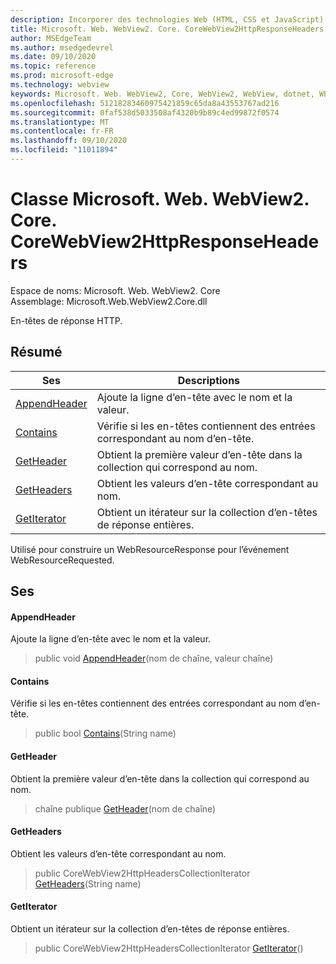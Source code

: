 ```yaml
---
description: Incorporer des technologies Web (HTML, CSS et JavaScript) dans vos applications natives avec le contrôle Microsoft Edge WebView2
title: Microsoft. Web. WebView2. Core. CoreWebView2HttpResponseHeaders
author: MSEdgeTeam
ms.author: msedgedevrel
ms.date: 09/10/2020
ms.topic: reference
ms.prod: microsoft-edge
ms.technology: webview
keywords: Microsoft. Web. WebView2, Core, WebView2, WebView, dotnet, WPF, WinForms, application, Edge, CoreWebView2, CoreWebView2Controller, contrôle de navigateur, Edge html, Microsoft. Web. WebView2. Core. CoreWebView2HttpResponseHeaders
ms.openlocfilehash: 51218283460975421859c65da8a43553767ad216
ms.sourcegitcommit: 0faf538d5033508af4320b9b89c4ed99872f0574
ms.translationtype: MT
ms.contentlocale: fr-FR
ms.lasthandoff: 09/10/2020
ms.locfileid: "11011894"
---
```

# Classe Microsoft. Web. WebView2. Core. CoreWebView2HttpResponseHeaders 

Espace de noms: Microsoft. Web. WebView2. Core \
Assemblage: Microsoft.Web.WebView2.Core.dll

En-têtes de réponse HTTP.

## Résumé

 Ses                        | Descriptions
--------------------------------|---------------------------------------------
[AppendHeader](#appendheader) | Ajoute la ligne d’en-tête avec le nom et la valeur.
[Contains](#contains) | Vérifie si les en-têtes contiennent des entrées correspondant au nom d’en-tête.
[GetHeader](#getheader) | Obtient la première valeur d’en-tête dans la collection qui correspond au nom.
[GetHeaders](#getheaders) | Obtient les valeurs d’en-tête correspondant au nom.
[GetIterator](#getiterator) | Obtient un itérateur sur la collection d’en-têtes de réponse entières.

Utilisé pour construire un WebResourceResponse pour l’événement WebResourceRequested.

## Ses

#### AppendHeader 

Ajoute la ligne d’en-tête avec le nom et la valeur.

> public void [AppendHeader](#appendheader)(nom de chaîne, valeur chaîne)

#### Contains 

Vérifie si les en-têtes contiennent des entrées correspondant au nom d’en-tête.

> public bool [Contains](#contains)(String name)

#### GetHeader 

Obtient la première valeur d’en-tête dans la collection qui correspond au nom.

> chaîne publique [GetHeader](#getheader)(nom de chaîne)

#### GetHeaders 

Obtient les valeurs d’en-tête correspondant au nom.

> public CoreWebView2HttpHeadersCollectionIterator [GetHeaders](#getheaders)(String name)

#### GetIterator 

Obtient un itérateur sur la collection d’en-têtes de réponse entières.

> public CoreWebView2HttpHeadersCollectionIterator [GetIterator](#getiterator)()

